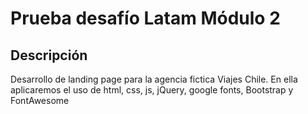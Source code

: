 <h1>Prueba desafío Latam Módulo 2</h1>
<h2>Descripción</h2>
<p>Desarrollo de landing page para la agencia fictica Viajes Chile. En ella aplicaremos el uso de html, css, js, jQuery, google fonts, Bootstrap y FontAwesome</p>
